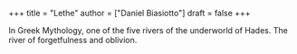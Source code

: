 +++
title = "Lethe"
author = ["Daniel Biasiotto"]
draft = false
+++

In Greek Mythology, one of the five rivers of the underworld of Hades.
The river of forgetfulness and oblivion.